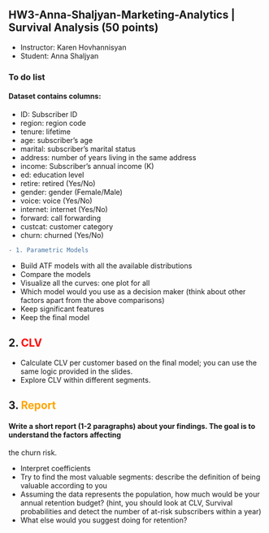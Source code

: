 ## HW3-Anna-Shaljyan-Marketing-Analytics | Survival Analysis (50 points)
 - Instructor: Karen Hovhannisyan
 - Student: Anna Shaljyan

### To do list 

#### Dataset contains columns:
- ID: Subscriber ID
- region: region code
- tenure: lifetime
- age: subscriber’s age
- marital: subscriber’s marital status
- address: number of years living in the same address
- income: Subscriber’s annual income (K)
- ed: education level
- retire: retired (Yes/No)
- gender: gender (Female/Male)
- voice: voice (Yes/No)
- internet: internet (Yes/No)
- forward: call forwarding
- custcat: customer category
- churn: churned (Yes/No)

``` diff
- 1. Parametric Models
```
- Build ATF models with all the available distributions
- Compare the models
- Visualize all the curves: one plot for all
- Which model would you use as a decision maker (think about other factors apart from the above
comparisons)
- Keep significant features
- Keep the final model

## 2. <span style="color:red;">CLV</span>

- Calculate CLV per customer based on the final model; you can use the same logic provided in the slides.
- Explore CLV within different segments.

## 3. <span style="color:orange;">Report</span>

#### Write a short report (1-2 paragraphs) about your findings. The goal is to understand the factors affecting
the churn risk.
-  Interpret coefficients
- Try to find the most valuable segments: describe the definition of being valuable according to you
- Assuming the data represents the population, how much would be your annual retention budget? (hint,
you should look at CLV, Survival probabilities and detect the number of at-risk subscribers within a
year)
- What else would you suggest doing for retention?

